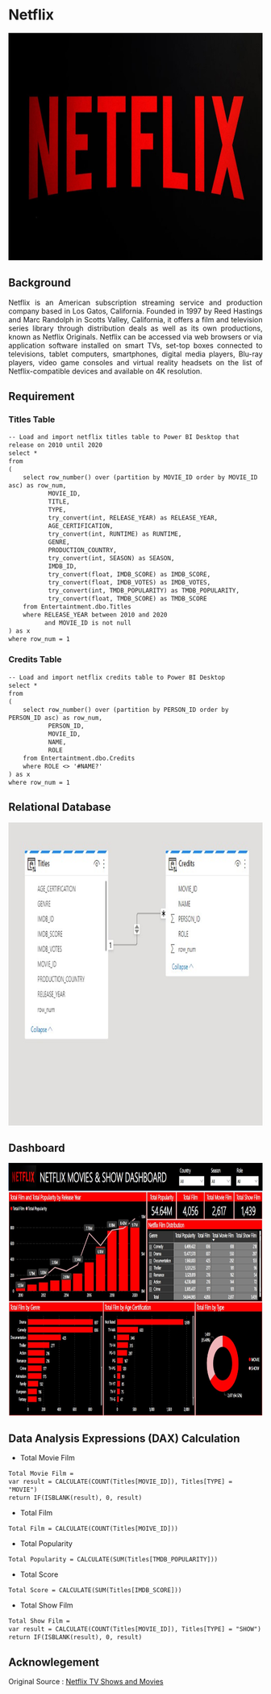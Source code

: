 # Netflix 
<img src="https://github.com/Bayunova28/Netflix/blob/master/cover.jpg" height="450" width="1100">

## Background
<p align="justify">Netflix is an American subscription streaming service and production company based in Los Gatos, California. Founded in 1997 by Reed Hastings and Marc 
Randolph in Scotts Valley, California, it offers a film and television series library through distribution deals as well as its own productions, known as Netflix 
Originals. Netflix can be accessed via web browsers or via application software installed on smart TVs, set-top boxes connected to televisions, tablet computers, 
smartphones, digital media players, Blu-ray players, video game consoles and virtual reality headsets on the list of Netflix-compatible devices and available on 4K 
resolution.</p>

## Requirement
### Titles Table
```mysql
-- Load and import netflix titles table to Power BI Desktop that release on 2010 until 2020
select *
from 
(
	select row_number() over (partition by MOVIE_ID order by MOVIE_ID asc) as row_num,
		   MOVIE_ID,
		   TITLE,
		   TYPE,
		   try_convert(int, RELEASE_YEAR) as RELEASE_YEAR,
		   AGE_CERTIFICATION,
		   try_convert(int, RUNTIME) as RUNTIME,
		   GENRE,
		   PRODUCTION_COUNTRY,
		   try_convert(int, SEASON) as SEASON,
		   IMDB_ID,
		   try_convert(float, IMDB_SCORE) as IMDB_SCORE,
		   try_convert(float, IMDB_VOTES) as IMDB_VOTES,
		   try_convert(int, TMDB_POPULARITY) as TMDB_POPULARITY,
		   try_convert(float, TMDB_SCORE) as TMDB_SCORE
	from Entertaintment.dbo.Titles
	where RELEASE_YEAR between 2010 and 2020
	      and MOVIE_ID is not null
) as x
where row_num = 1
```
### Credits Table
```mysql
-- Load and import netflix credits table to Power BI Desktop
select *
from 
(
	select row_number() over (partition by PERSON_ID order by PERSON_ID asc) as row_num,
		   PERSON_ID,
		   MOVIE_ID,
		   NAME,
		   ROLE
	from Entertaintment.dbo.Credits
	where ROLE <> '#NAME?'
) as x
where row_num = 1
```

## Relational Database 
<img src="https://github.com/Bayunova28/Netflix/blob/master/relational_database.jpg" height="600" width="1100">

## Dashboard
<img src="https://github.com/Bayunova28/Netflix/blob/master/dashboard.jpg" height="500" width="1100">

## Data Analysis Expressions (DAX) Calculation
* Total Movie Film
```
Total Movie Film = 
var result = CALCULATE(COUNT(Titles[MOVIE_ID]), Titles[TYPE] = "MOVIE")
return IF(ISBLANK(result), 0, result)
```
* Total Film
```
Total Film = CALCULATE(COUNT(Titles[MOIVE_ID]))
```
* Total Popularity
```
Total Popularity = CALCULATE(SUM(Titles[TMDB_POPULARITY]))
```
* Total Score
```
Total Score = CALCULATE(SUM(Titles[IMDB_SCORE]))
```
* Total Show Film
```
Total Show Film = 
var result = CALCULATE(COUNT(Titles[MOVIE_ID]), Titles[TYPE] = "SHOW")
return IF(ISBLANK(result), 0, result)
```

## Acknowlegement
Original Source : [Netflix TV Shows and Movies](https://www.kaggle.com/datasets/victorsoeiro/netflix-tv-shows-and-movies)
